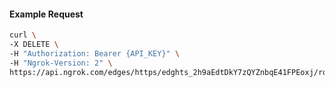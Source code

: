 <!-- Code generated for API Clients. DO NOT EDIT. -->

#### Example Request

```bash
curl \
-X DELETE \
-H "Authorization: Bearer {API_KEY}" \
-H "Ngrok-Version: 2" \
https://api.ngrok.com/edges/https/edghts_2h9aEdtDkY7zQYZnbqE41FPEoxj/routes/edghtsrt_2h9aEiw9rdJVlqq1cAIba2myVsv/backend
```
